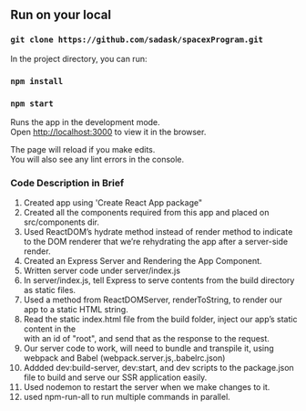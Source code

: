 

## Run on your local

### `git clone https://github.com/sadask/spacexProgram.git`

In the project directory, you can run:

### `npm install`

### `npm start`

Runs the app in the development mode.<br />
Open [http://localhost:3000](http://localhost:3000) to view it in the browser.

The page will reload if you make edits.<br />
You will also see any lint errors in the console.

### Code Description in Brief

1. Created app using 'Create React App package"
2. Created all the components required from this app and placed on src/components dir.
3. Used ReactDOM’s hydrate method instead of render method to indicate to the DOM renderer that we’re rehydrating the app after a server-side render.
4. Created an Express Server and Rendering the App Component.
5. Written server code under server/index.js
6. In server/index.js, tell Express to serve contents from the build directory as static files.
7. Used a method from ReactDOMServer, renderToString, to render our app to a static HTML string.
8. Read the static index.html file from the build folder, inject our app’s static content in the <div> with an id of "root", and send that as the response to the request.
9. Our server code to work, will need to bundle and transpile it, using webpack and Babel (webpack.server.js,.babelrc.json)
10. Addded dev:build-server, dev:start, and dev scripts to the package.json file to build and serve our SSR application easily.
11.  Used nodemon to restart the server when we make changes to it. 
12. used npm-run-all to run multiple commands in parallel.
